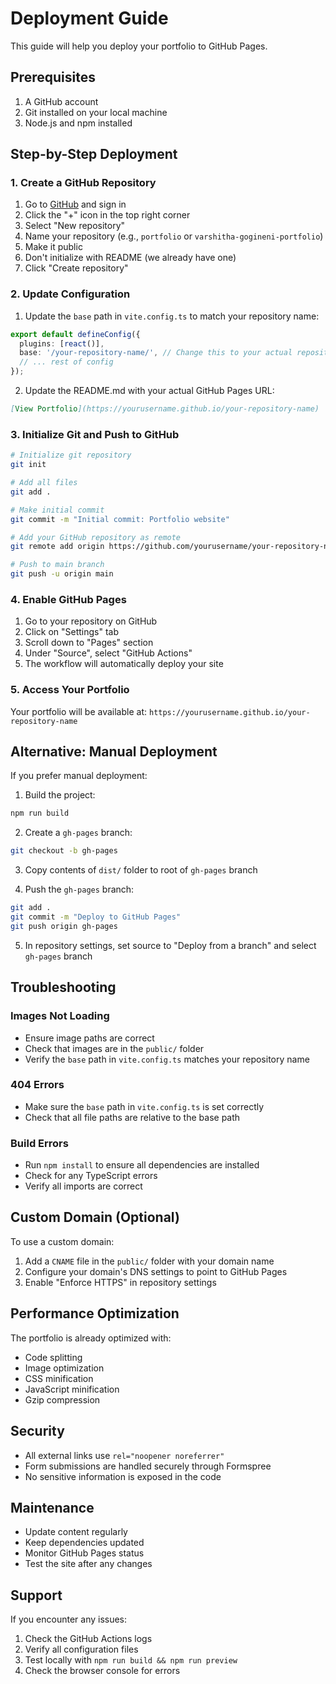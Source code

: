 # Deployment Guide

This guide will help you deploy your portfolio to GitHub Pages.

## Prerequisites

1. A GitHub account
2. Git installed on your local machine
3. Node.js and npm installed

## Step-by-Step Deployment

### 1. Create a GitHub Repository

1. Go to [GitHub](https://github.com) and sign in
2. Click the "+" icon in the top right corner
3. Select "New repository"
4. Name your repository (e.g., `portfolio` or `varshitha-gogineni-portfolio`)
5. Make it public
6. Don't initialize with README (we already have one)
7. Click "Create repository"

### 2. Update Configuration

1. Update the `base` path in `vite.config.ts` to match your repository name:
```typescript
export default defineConfig({
  plugins: [react()],
  base: '/your-repository-name/', // Change this to your actual repository name
  // ... rest of config
});
```

2. Update the README.md with your actual GitHub Pages URL:
```markdown
[View Portfolio](https://yourusername.github.io/your-repository-name)
```

### 3. Initialize Git and Push to GitHub

```bash
# Initialize git repository
git init

# Add all files
git add .

# Make initial commit
git commit -m "Initial commit: Portfolio website"

# Add your GitHub repository as remote
git remote add origin https://github.com/yourusername/your-repository-name.git

# Push to main branch
git push -u origin main
```

### 4. Enable GitHub Pages

1. Go to your repository on GitHub
2. Click on "Settings" tab
3. Scroll down to "Pages" section
4. Under "Source", select "GitHub Actions"
5. The workflow will automatically deploy your site

### 5. Access Your Portfolio

Your portfolio will be available at:
`https://yourusername.github.io/your-repository-name`

## Alternative: Manual Deployment

If you prefer manual deployment:

1. Build the project:
```bash
npm run build
```

2. Create a `gh-pages` branch:
```bash
git checkout -b gh-pages
```

3. Copy contents of `dist/` folder to root of `gh-pages` branch

4. Push the `gh-pages` branch:
```bash
git add .
git commit -m "Deploy to GitHub Pages"
git push origin gh-pages
```

5. In repository settings, set source to "Deploy from a branch" and select `gh-pages` branch

## Troubleshooting

### Images Not Loading
- Ensure image paths are correct
- Check that images are in the `public/` folder
- Verify the `base` path in `vite.config.ts` matches your repository name

### 404 Errors
- Make sure the `base` path in `vite.config.ts` is set correctly
- Check that all file paths are relative to the base path

### Build Errors
- Run `npm install` to ensure all dependencies are installed
- Check for any TypeScript errors
- Verify all imports are correct

## Custom Domain (Optional)

To use a custom domain:

1. Add a `CNAME` file in the `public/` folder with your domain name
2. Configure your domain's DNS settings to point to GitHub Pages
3. Enable "Enforce HTTPS" in repository settings

## Performance Optimization

The portfolio is already optimized with:
- Code splitting
- Image optimization
- CSS minification
- JavaScript minification
- Gzip compression

## Security

- All external links use `rel="noopener noreferrer"`
- Form submissions are handled securely through Formspree
- No sensitive information is exposed in the code

## Maintenance

- Update content regularly
- Keep dependencies updated
- Monitor GitHub Pages status
- Test the site after any changes

## Support

If you encounter any issues:
1. Check the GitHub Actions logs
2. Verify all configuration files
3. Test locally with `npm run build && npm run preview`
4. Check the browser console for errors
